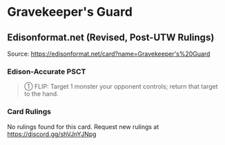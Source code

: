 # Gravekeeper's Guard

## Edisonformat.net (Revised, Post-UTW Rulings)

Source: https://edisonformat.net/card?name=Gravekeeper's%20Guard

### Edison-Accurate PSCT

> ① FLIP: Target 1 monster your opponent controls; return that target to the hand.

### Card Rulings

No rulings found for this card. Request new rulings at https://discord.gg/shVJnYJNpg
            